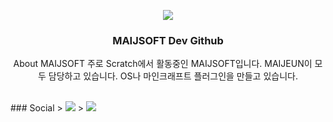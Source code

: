 <p align="center">
   <!--https://github.com/kyechan99/capsule-render-->
   <img align = "center" src="https://capsule-render.vercel.app/api?type=waving&height=300&color=8adaff&text=MAIJSOFT%20Dev&fontColor=ffffff&fontAlignY=45&strokeWidth=4&stroke=ffffff&animation=twinkling&section=header" />
</p>

<h3 align="center">MAIJSOFT Dev Github</h3>

<p align="center">About MAIJSOFT
주로 Scratch에서 활동중인 MAIJSOFT입니다.
MAIJEUN이 모두 담당하고 있습니다.
OS나 마인크래프트 플러그인을 만들고 있습니다.
</p>
<br/>
### Social
> <a href="https://www.youtube.com/@마이즌"><img src="https://img.shields.io/badge/YouTube-%23FF0000.svg?style=for-the-badge&logo=YouTube&logoColor=white"/></a>
> <a href="https://discord.com/invite/ZyDf6RJrVu"><img src = "https://img.shields.io/badge/Discord-%235865F2.svg?style=for-the-badge&logo=discord&logoColor=white"/></a>
<br/>
